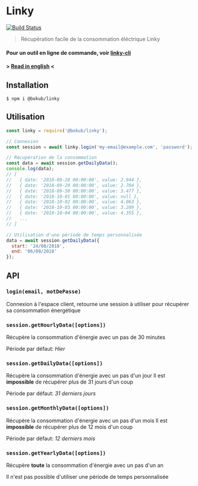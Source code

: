 # Linky

[![Build Status][build-src]][build-href]

> Récupération facile de la consommation éléctrique Linky

#### Pour un outil en ligne de commande, voir [linky-cli](https://github.com/bokub/linky-cli)

#### > [Read in english](https://github.com/bokub/linky/blob/master/README.md) <


## Installation

```
$ npm i @bokub/linky
```


## Utilisation

```js
const linky = require('@bokub/linky');

// Connexion
const session = await linky.login('my-email@example.com', 'password');

// Récupération de la consommation
const data = await session.getDailyData();
console.log(data);
// [
//   { date: '2018-09-28 00:00:00', value: 2.944 },
//   { date: '2018-09-29 00:00:00', value: 2.704 },
//   { date: '2018-09-30 00:00:00', value: 3.477 },
//   { date: '2018-10-01 00:00:00', value: null },
//   { date: '2018-10-02 00:00:00', value: 4.063 },
//   { date: '2018-10-03 00:00:00', value: 3.209 },
//   { date: '2018-10-04 00:00:00', value: 4.355 },
//   ...
// ]

// Utilisation d'une période de temps personnalisée
data = await session.getDailyData({
  start: '24/08/2018',
  end: '06/09/2018'
});

```


## API

### `login(email, motDePasse)`

Connexion à l'espace client, retourne une session à utiliser pour récupérer sa consommation énergétique

### `session.getHourlyData([options])`

Récupère la consommation d'énergie avec un pas de 30 minutes

Période par défaut: *Hier*

### `session.getDailyData([options])`

Récupère la consommation d'énergie avec un pas d'un jour
Il est **impossible** de récupérer plus de 31 jours d'un coup

Période par défaut: *31 derniers jours*

### `session.getMonthlyData([options])`

Récupère la consommation d'énergie avec un pas d'un mois
Il est **impossible** de récupérer plus de 12 mois d'un coup

Période par défaut: *12 derniers mois*

### `session.getYearlyData([options])`

Récupère **toute** la consommation d'énergie avec un pas d'un an

Il n'est pas possible d'utiliser une période de temps personnalisée

[build-src]: https://flat.badgen.net/travis/bokub/linky
[build-href]: https://travis-ci.org/bokub/linky